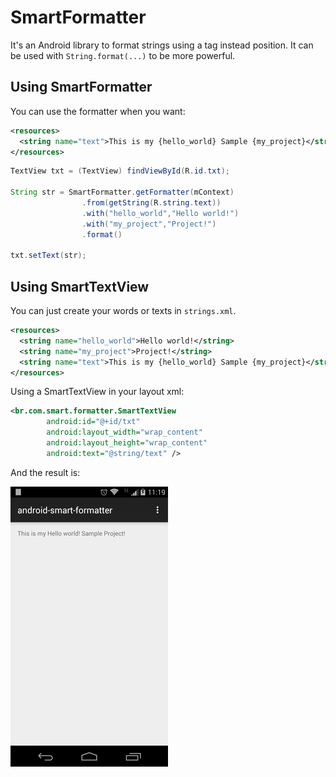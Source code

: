 # SmartFormatter

It's an Android library to format strings using a tag instead position. It can be used with `String.format(...)` to be more powerful.

## Using SmartFormatter

You can use the formatter when you want:

```xml
<resources>
  <string name="text">This is my {hello_world} Sample {my_project}</string>
</resources>
```

```java
TextView txt = (TextView) findViewById(R.id.txt);

String str = SmartFormatter.getFormatter(mContext)
                .from(getString(R.string.text))
                .with("hello_world","Hello world!")
                .with("my_project","Project!")
                .format()

txt.setText(str);
```

## Using SmartTextView

You can just create your words or texts in `strings.xml`.

```xml
<resources>
  <string name="hello_world">Hello world!</string>
  <string name="my_project">Project!</string>
  <string name="text">This is my {hello_world} Sample {my_project}</string>
</resources>
```

Using a SmartTextView in your layout xml:

```xml
<br.com.smart.formatter.SmartTextView
        android:id="@+id/txt"
        android:layout_width="wrap_content"
        android:layout_height="wrap_content"
        android:text="@string/text" />
```

And the result is:

![Screenshots](https://raw.githubusercontent.com/alexandreant/SmartFormatter/master/readme-assets/screenshot.png)
